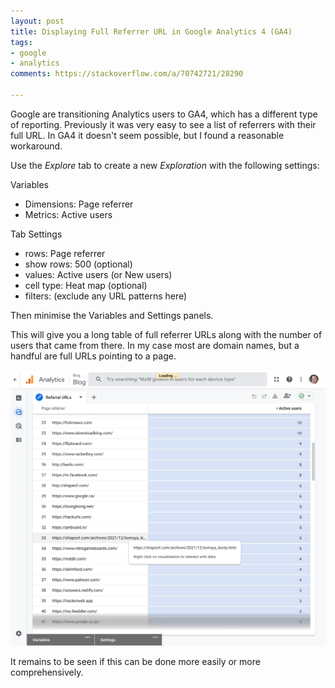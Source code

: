 ```yaml
---
layout: post
title: Displaying Full Referrer URL in Google Analytics 4 (GA4)
tags:
- google
- analytics
comments: https://stackoverflow.com/a/70742721/28290

---
```


Google are transitioning Analytics users to GA4, which has a different type of reporting. Previously it was very easy to see a list of referrers with their full URL. In GA4 it doesn't seem possible, but I found a reasonable workaround.

Use the *Explore* tab to create a new *Exploration* with the following settings:

Variables
- Dimensions: Page referrer
- Metrics: Active users

Tab Settings
- rows: Page referrer
- show rows: 500 (optional)
- values: Active users (or New users)
- cell type: Heat map (optional)
- filters: (exclude any URL patterns here)

Then minimise the Variables and Settings panels.

This will give you a long table of full referrer URLs along with the number of users that came from there. In my case most are domain names, but a handful are full URLs pointing to a page.

![PNG](/images/posts/ga4-full-referrer-url.png)

It remains to be seen if this can be done more easily or more comprehensively.
